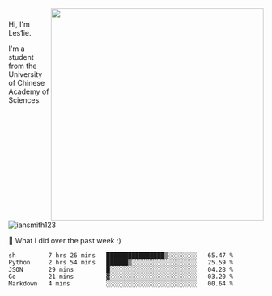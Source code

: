 <img align="right" src="https://github-readme-stats.vercel.app/api?username=iansmith123&show_icons=true&hide_border=true" width="420">

### 
Hi, I'm Les1ie. 

I'm a student from the University of Chinese Academy of Sciences.

<img src="https://komarev.com/ghpvc/?username=iansmith123" alt="iansmith123" />




🔭 What I did over the past week :)
<!--START_SECTION:waka-->
```text
sh         7 hrs 26 mins   ████████████████▒░░░░░░░░   65.47 % 
Python     2 hrs 54 mins   ██████▒░░░░░░░░░░░░░░░░░░   25.59 % 
JSON       29 mins         █░░░░░░░░░░░░░░░░░░░░░░░░   04.28 % 
Go         21 mins         ▓░░░░░░░░░░░░░░░░░░░░░░░░   03.20 % 
Markdown   4 mins          ░░░░░░░░░░░░░░░░░░░░░░░░░   00.64 % 
```
<!--END_SECTION:waka-->


<!--
**IanSmith123/IanSmith123** is a ✨ _special_ ✨ repository because its `README.md` (this file) appears on your GitHub profile.
<img src="https://github.githubassets.com/images/spinners/octocat-spinner-64.gif">

Here are some ideas to get you started:

- 🔭 I’m currently working on ...
- 🌱 I’m currently learning ...
- 👯 I’m looking to collaborate on ...
- 🤔 I’m looking for help with ...
- 💬 Ask me about ...
- 📫 How to reach me: ...
- 😄 Pronouns: ...
- ⚡ Fun fact: ...
-->
